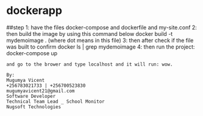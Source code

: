 # dockerapp
##step 
1: have the files docker-compose and dockerfile and my-site.conf
2: then build the image by using this command below
    docker build -t mydemoimage . (where dot means in this file)
3: then after check if the file was built to confirm
    docker ls | grep mydemoimage
4: then run the project:
    docker-compose up

    and go to the brower and type localhost and it will run: wow.

    By:
    Mugumya Vicent
    +256783021733 | +256700523830
    mugumyavicent21@gmail.com
    Software Developer
    Technical Team Lead _ School Monitor
    Nugsoft Technologies


